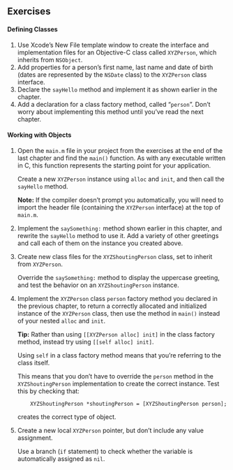 ## Exercises

#### Defining Classes

1. Use Xcode’s New File template window to create the interface and implementation files for an Objective-C class called `XYZPerson`, which inherits from `NSObject`.
2. Add properties for a person’s first name, last name and date of birth (dates are represented by the `NSDate` class) to the `XYZPerson` class interface.
3. Declare the `sayHello` method and implement it as shown earlier in the chapter.
4. Add a declaration for a class factory method, called “`person`”. Don’t worry about implementing this method until you’ve read the next chapter.

#### Working with Objects

1. Open the `main.m` file in your project from the exercises at the end of the last chapter and find the `main()` function. As with any executable written in C, this function represents the starting point for your application.

   Create a new `XYZPerson` instance using `alloc` and `init`, and then call the `sayHello` method.

   

   **Note:** If the compiler doesn’t prompt you automatically, you will need to import the header file (containing the `XYZPerson` interface) at the top of `main.m`.

   

2. Implement the `saySomething:` method shown earlier in this chapter, and rewrite the `sayHello` method to use it. Add a variety of other greetings and call each of them on the instance you created above.

3. Create new class files for the `XYZShoutingPerson` class, set to inherit from `XYZPerson`.

   Override the `saySomething:` method to display the uppercase greeting, and test the behavior on an `XYZShoutingPerson` instance.

4. Implement the `XYZPerson` class `person` factory method you declared in the previous chapter, to return a correctly allocated and initialized instance of the `XYZPerson` class, then use the method in `main()` instead of your nested `alloc` and `init`.

   

   **Tip:** Rather than using `[[XYZPerson alloc] init]` in the class factory method, instead try using `[[self alloc] init]`.

   Using `self` in a class factory method means that you’re referring to the class itself.

   This means that you don’t have to override the `person` method in the `XYZShoutingPerson` implementation to create the correct instance. Test this by checking that:

   

   `    XYZShoutingPerson *shoutingPerson = [XYZShoutingPerson person];`

   creates the correct type of object.

   

   

5. Create a new local `XYZPerson` pointer, but don’t include any value assignment. 

   Use a branch (`if` statement) to check whether the variable is automatically assigned as `nil`.